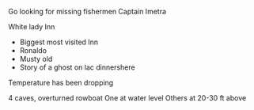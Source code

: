 Go looking for missing fishermen
Captain Imetra

White lady Inn
- Biggest most visited Inn
- Ronaldo
- Musty old
- Story of a ghost on lac dinnershere

Temperature has been dropping

4 caves, overturned rowboat
One at water level
Others at 20-30 ft above

